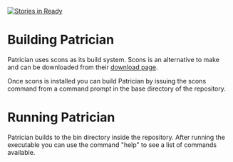[![Stories in Ready](https://badge.waffle.io/tompko/Patrician.png?label=ready&title=Ready)](https://waffle.io/tompko/Patrician)
# Building Patrician #

Patrician uses scons as its build system. Scons is an alternative to make and can be downloaded from their [download page](http://scons.org/download.php).

Once scons is installed you can build Patrician by issuing the scons command from a command prompt in the base directory of the repository.

# Running Patrician #

Patrician builds to the bin directory inside the repository. After running the executable you can use the command "help" to see a list of commands available.
